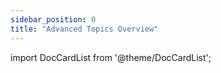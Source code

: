 ```yaml
---
sidebar_position: 0
title: "Advanced Topics Overview"
---
```

import DocCardList from '@theme/DocCardList';


<DocCardList />